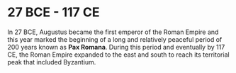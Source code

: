 # 27 BCE - 117 CE

In 27 BCE, Augustus became the first emperor of the Roman Empire and this year marked the beginning of a long and relatively peaceful period of 200 years known as **Pax Romana**. During this period and eventually by 117 CE, the Roman Empire expanded to the east and south to reach its territorial peak that included Byzantium.